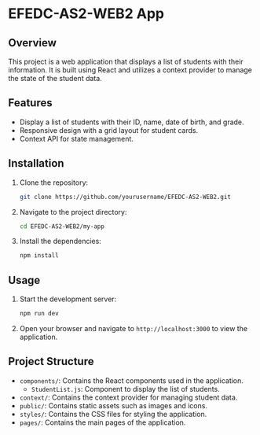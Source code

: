 # EFEDC-AS2-WEB2 App

## Overview

This project is a web application that displays a list of students with their information. It is built using React and utilizes a context provider to manage the state of the student data.

## Features

- Display a list of students with their ID, name, date of birth, and grade.
- Responsive design with a grid layout for student cards.
- Context API for state management.

## Installation

1. Clone the repository:
    ```bash
    git clone https://github.com/yourusername/EFEDC-AS2-WEB2.git
    ```
2. Navigate to the project directory:
    ```bash
    cd EFEDC-AS2-WEB2/my-app
    ```
3. Install the dependencies:
    ```bash
    npm install
    ```

## Usage

1. Start the development server:
    ```bash
    npm run dev
    ```
2. Open your browser and navigate to `http://localhost:3000` to view the application.

## Project Structure

- `components/`: Contains the React components used in the application.
  - `StudentList.js`: Component to display the list of students.
- `context/`: Contains the context provider for managing student data.
- `public/`: Contains static assets such as images and icons.
- `styles/`: Contains the CSS files for styling the application.
- `pages/`: Contains the main pages of the application.
